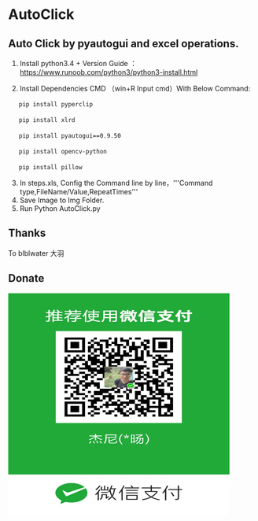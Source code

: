 # AutoClick
## Auto Click by pyautogui and excel operations.

1.	Install python3.4 + Version
Guide ：https://www.runoob.com/python3/python3-install.html

2.	Install Dependencies
CMD （win+R  Input cmd）With Below Command:
```
   pip install pyperclip
   
   pip install xlrd
   
   pip install pyautogui==0.9.50
   
   pip install opencv-python
   
   pip install pillow
```
   
3.	In steps.xls, Config the Command line by line，'''Command type,FileName/Value,RepeatTimes'''
4.	Save Image to Img Folder.
6.	Run Python AutoClick.py 

## Thanks 
To blblwater 大羽


## Donate 

<img src="https://github.com/JanneyLi/AutoClick/blob/main/img/WechatDonate.jpg" width="450" height="450" alt="Donate coffee"/><br/>

